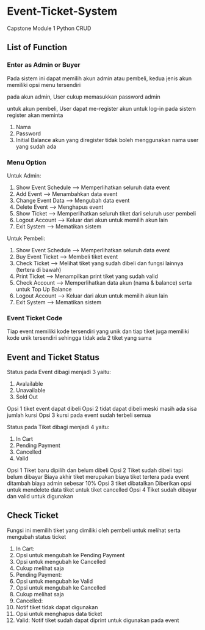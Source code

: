 # Event-Ticket-System
Capstone Module 1 Python CRUD

## List of Function
### Enter as Admin or Buyer
Pada sistem ini dapat memilih akun admin atau pembeli, kedua jenis akun memiliki opsi menu tersendiri

pada akun admin, User cukup memasukkan password admin

untuk akun pembeli, User dapat me-register akun untuk log-in pada sistem
register akan meminta
1. Nama
2. Password
3. Initial Balance
akun yang diregister tidak boleh menggunakan nama user yang sudah ada

### Menu Option
Untuk Admin:
1. Show Event Schedule --> Memperlihatkan seluruh data event
2. Add Event --> Menambahkan data event
3. Change Event Data --> Mengubah data event
4. Delete Event --> Menghapus event
5. Show Ticket --> Memperlihatkan seluruh tiket dari seluruh user pembeli
6. Logout Account --> Keluar dari akun untuk memilih akun lain
7. Exit System --> Mematikan sistem

Untuk Pembeli:
1. Show Event Schedule --> Memperlihatkan seluruh data event
2. Buy Event Ticket --> Membeli tiket event
3. Check Ticket --> Melihat tiket yang sudah dibeli dan fungsi lainnya (tertera di bawah)
4. Print Ticket --> Menampilkan print tiket yang sudah valid
5. Check Account --> Memperlihatkan data akun (nama & balance) serta untuk Top Up Balance
6. Logout Account --> Keluar dari akun untuk memilih akun lain
7. Exit System --> Mematikan sistem

### Event Ticket Code
Tiap event memiliki kode tersendiri yang unik dan tiap tiket juga memiliki kode unik tersendiri sehingga tidak ada 2 tiket yang sama

## Event and Ticket Status
Status pada Event dibagi menjadi 3 yaitu:
1. Avalailable
2. Unavailable
3. Sold Out

Opsi 1 tiket event dapat dibeli
Opsi 2 tidat dapat dibeli meski masih ada sisa jumlah kursi
Opsi 3 kursi pada event sudah terbeli semua

Status pada Tiket dibagi menjadi 4 yaitu:
1. In Cart
2. Pending Payment
3. Cancelled
4. Valid

Opsi 1 Tiket baru dipilih dan belum dibeli
Opsi 2 Tiket sudah dibeli tapi belum dibayar
  Biaya akhir tiket merupakan biaya tiket tertera pada event ditambah biaya admin sebesar 10%
Opsi 3 tiket dibatalkan
  Diberikan opsi untuk mendelete data tiket untuk tiket cancelled
Opsi 4 Tiket sudah dibayar dan valid untuk digunakan

## Check Ticket
Fungsi ini memilih tiket yang dimiliki oleh pembeli untuk melihat serta mengubah status ticket

1. In Cart:
  1. Opsi untuk mengubah ke Pending Payment
  2. Opsi untuk mengubah ke Cancelled
  3. Cukup melihat saja
2. Pending Payment:
  1. Opsi untuk mengubah ke Valid
  2. Opsi untuk mengubah ke Cancelled
  3. Cukup melihat saja
3. Cancelled:
  1. Notif tiket tidak dapat digunakan
  2. Opsi untuk menghapus data ticket
4. Valid:
   Notif tiket sudah dapat diprint untuk digunakan pada event

